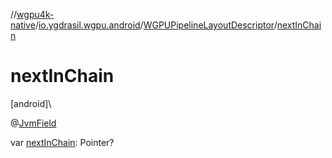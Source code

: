 //[wgpu4k-native](../../../index.md)/[io.ygdrasil.wgpu.android](../index.md)/[WGPUPipelineLayoutDescriptor](index.md)/[nextInChain](next-in-chain.md)

# nextInChain

[android]\

@[JvmField](https://kotlinlang.org/api/core/kotlin-stdlib/kotlin.jvm/-jvm-field/index.html)

var [nextInChain](next-in-chain.md): Pointer?